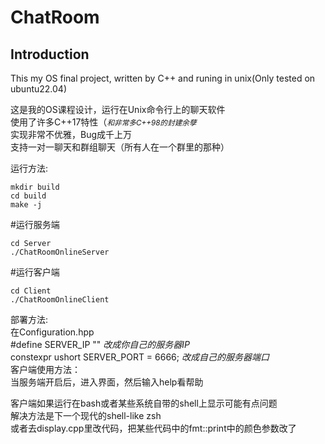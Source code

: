 # ChatRoom
## Introduction   

This my OS final project, written by C++ and runing in unix(Only tested on ubuntu22.04)      

这是我的OS课程设计，运行在Unix命令行上的聊天软件    
使用了许多C++17特性（<small>*和非常多C++98的封建余孽*</small>     
实现非常不优雅，Bug成千上万      
支持一对一聊天和群组聊天（所有人在一个群里的那种）     

运行方法:   
```shell  
mkdir build 
cd build 
make -j 
```     

#运行服务端    
```shell  
cd Server     
./ChatRoomOnlineServer   
```    

#运行客户端  
```shell   
cd Client       
./ChatRoomOnlineClient    
```    

部署方法:    
在Configuration.hpp    
#define SERVER_IP "" *改成你自己的服务器IP*     
constexpr ushort SERVER_PORT = 6666;   *改成自己的服务器端口*      
客户端使用方法：   
当服务端开启后，进入界面，然后输入help看帮助     


客户端如果运行在bash或者某些系统自带的shell上显示可能有点问题    
解决方法是下一个现代的shell-like zsh      
或者去display.cpp里改代码，把某些代码中的fmt::print中的颜色参数改了      

 
